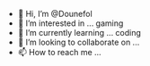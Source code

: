 - 👋 Hi, I’m @Dounefol
- 👀 I’m interested in ... gaming
- 🌱 I’m currently learning ... coding
- 💞️ I’m looking to collaborate on ... 
- 📫 How to reach me ...

<!---
Dounefol/Dounefol is a ✨ special ✨ repository because its `README.md` (this file) appears on your GitHub profile.
You can click the Preview link to take a look at your changes.
--->
